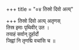+++
title = "०४ तिस्रो दिवो अत्य्"

+++
तिस्रो दिवो अत्य् अतृणस्  
तिस्र इमाः पृथिवीर् उत ।  
तयाहं सर्वान् दुर्हार्दो  
जिह्वां नि तृणद्मि वचांसि च ॥